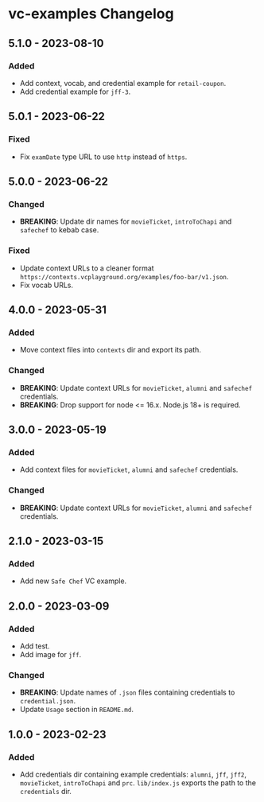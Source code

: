 # vc-examples Changelog

## 5.1.0 - 2023-08-10

### Added
- Add context, vocab, and credential example for `retail-coupon`.
- Add credential example for `jff-3`.

## 5.0.1 - 2023-06-22

### Fixed
- Fix `examDate` type URL to use `http` instead of `https`.

## 5.0.0 - 2023-06-22

### Changed
- **BREAKING**: Update dir names for `movieTicket`, `introToChapi` and
  `safechef` to kebab case.

### Fixed
- Update context URLs to a cleaner format
  `https://contexts.vcplayground.org/examples/foo-bar/v1.json`.
- Fix vocab URLs.

## 4.0.0 - 2023-05-31

### Added
- Move context files into `contexts` dir and export its path.

### Changed
- **BREAKING**: Update context URLs for `movieTicket`, `alumni` and `safechef`
  credentials.
- **BREAKING**: Drop support for node <= 16.x. Node.js 18+ is required.

## 3.0.0 - 2023-05-19

### Added
- Add context files for `movieTicket`, `alumni` and `safechef` credentials.

### Changed
- **BREAKING**: Update context URLs for `movieTicket`, `alumni` and `safechef`
  credentials.

## 2.1.0 - 2023-03-15

### Added
- Add new `Safe Chef` VC example.

## 2.0.0 - 2023-03-09

### Added
- Add test.
- Add image for `jff`.

### Changed
- **BREAKING**: Update names of `.json` files containing credentials to
  `credential.json`.
- Update `Usage` section in `README.md`.

## 1.0.0 - 2023-02-23

### Added
- Add credentials dir containing example credentials: `alumni`, `jff`, `jff2`,
  `movieTicket`, `introToChapi` and `prc`. `lib/index.js` exports the path to
  the `credentials` dir.
